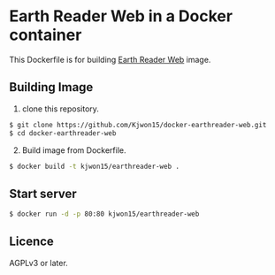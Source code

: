 Earth Reader Web in a Docker container
======================================

This Dockerfile is for building [Earth Reader Web][earthreader-web] image.

[earthreader-web]: https://github.com/earthreader/web/


Building Image
--------------

1. clone this repository.


```sh
$ git clone https://github.com/Kjwon15/docker-earthreader-web.git
$ cd docker-earthreader-web
```

2. Build image from Dockerfile.

```sh
$ docker build -t kjwon15/earthreader-web .
```


Start server
------------

```sh
$ docker run -d -p 80:80 kjwon15/earthreader-web
```

Licence
-------

AGPLv3 or later.

